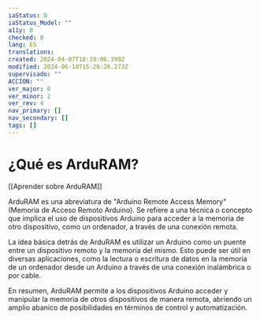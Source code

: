 ```yaml
---
iaStatus: 0
iaStatus_Model: ""
a11y: 0
checked: 0
lang: ES
translations: 
created: 2024-04-07T18:19:06.399Z
modified: 2024-06-10T15:26:26.273Z
supervisado: ""
ACCION: ""
ver_major: 0
ver_minor: 2
ver_rev: 4
nav_primary: []
nav_secondary: []
tags: []
---
```

# ¿Qué es ArduRAM?

[[Aprender sobre ArduRAM]]

ArduRAM es una abreviatura de "Arduino Remote Access Memory" (Memoria de Acceso Remoto Arduino). Se refiere a una técnica o concepto que implica el uso de dispositivos Arduino para acceder a la memoria de otro dispositivo, como un ordenador, a través de una conexión remota.

La idea básica detrás de ArduRAM es utilizar un Arduino como un puente entre un dispositivo remoto y la memoria del mismo. Esto puede ser útil en diversas aplicaciones, como la lectura o escritura de datos en la memoria de un ordenador desde un Arduino a través de una conexión inalámbrica o por cable.

En resumen, ArduRAM permite a los dispositivos Arduino acceder y manipular la memoria de otros dispositivos de manera remota, abriendo un amplio abanico de posibilidades en términos de control y automatización.